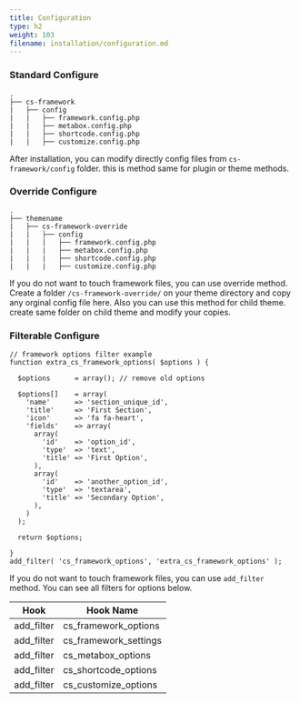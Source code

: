 ```yaml
---
title: Configuration
type: h2
weight: 103
filename: installation/configuration.md
---
```


### Standard Configure

```
.
├── cs-framework
|   ├── config
|   |   ├── framework.config.php
|   |   ├── metabox.config.php
|   |   ├── shortcode.config.php
|   |   ├── customize.config.php
```

After installation, you can modify directly config files from `cs-framework/config` folder. this is method same for plugin or theme methods.

### Override Configure

```
.
├── themename
|   ├── cs-framework-override
|   |   ├── config
|   |   |   ├── framework.config.php
|   |   |   ├── metabox.config.php
|   |   |   ├── shortcode.config.php
|   |   |   ├── customize.config.php
```

If you do not want to touch framework files, you can use override method. Create a folder `/cs-framework-override/` on your theme directory and copy any orginal config file here.
Also you can use this method for child theme. create same folder on child theme and modify your copies.

### Filterable Configure

```php?start_line=1
// framework options filter example
function extra_cs_framework_options( $options ) {

  $options      = array(); // remove old options

  $options[]    = array(
    'name'      => 'section_unique_id',
    'title'     => 'First Section',
    'icon'      => 'fa fa-heart',
    'fields'    => array(
      array(
        'id'    => 'option_id',
        'type'  => 'text',
        'title' => 'First Option',
      ),
      array(
        'id'    => 'another_option_id',
        'type'  => 'textarea',
        'title' => 'Secondary Option',
      ),
    )
  );

  return $options;

}
add_filter( 'cs_framework_options', 'extra_cs_framework_options' );

```

If you do not want to touch framework files, you can use `add_filter` method. You can see all filters for options below.

| Hook         | Hook Name             |
| -------------|-----------------------|
| add_filter   | cs_framework_options  |
| add_filter   | cs_framework_settings |
| add_filter   | cs_metabox_options    |
| add_filter   | cs_shortcode_options  |
| add_filter   | cs_customize_options  |
